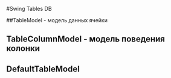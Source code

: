 #Swing Tables DB



##TableModel - модель данных ячейки

## TableColumnModel - модель поведения колонки

## DefaultTableModel

